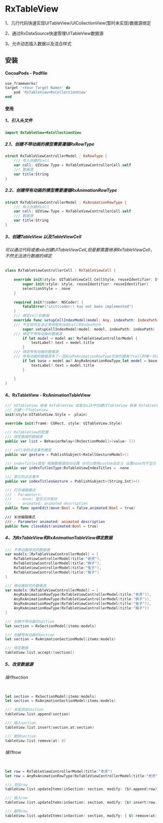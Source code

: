 # RxTableView

1、几行代码快速实现UITableView/UICollectionView(暂时未实现)数据源绑定

2、通过RxDataSource快速管理UITableView数据源

3、允许动态插入数据以及混合样式

## 安装 

#### CocoaPods - Podfile

```ruby
use_frameworks!
target '<Your Target Name>' do
	pod 'RxTableView+RxCollectionView'
end
```

#### 使用

##### 1、引入头文件

```swift
import RxTableView+RxCollectionView
```
##### 2.1、创建不带动画的模型需要遵循RxRowType
	
```swift
struct RxTableViewControllerModel : RxRowType {
    /// 传入创建的cell
    var cell: UIView.Type = RxTableViewControllerCell.self
    /// 数据源
    var title:String
}
```

##### 2.2、创建带有动画的模型需要遵循RxAnimationRowType

```swift
struct RxTableViewControllerModel : RxAnimationRowType {
    /// 传入创建的cell
    var cell: UIView.Type = RxTableViewControllerCell.self
    /// 数据源
    var title:String
}
```

##### 3、创建TableView 以及TableViewCell

###### 可以通过代码或者xib创建UITableViewCell,但是都需要继承RxTableViewCell，不然无法进行数据的绑定

```swift
class RxTableViewControllerCell : RxTableViewCell {
    
    override init(style: UITableViewCell.CellStyle, reuseIdentifier: String?) {
        super.init(style: style, reuseIdentifier: reuseIdentifier)
        selectionStyle = .none
    }
    
    required init?(coder: NSCoder) {
        fatalError("init(coder:) has not been implemented")
    }
    /// 绑定cell的数据
    override func setupCellIndexModel(model: Any, indexPath: IndexPath) {
	/// 不实现将无法正常获取到当前cell的IndexPath
        super.setupCellIndexModel(model: model, indexPath: indexPath)
	/// 绑定不带有动画的数据源
        if let model = model as? RxTableViewControllerModel {
            textLabel?.text = model.title
        }
	/// 绑定带有动画的数据源
	/// 带有动画的数据源多了一层AnyRxAnimationRowType包装创建每个cell的唯一标识，最后从_base中获取数据模型
        if let base = model as? AnyRxAnimationRowType,let model = base._base as? RxTableViewControllerModel {
            textLabel?.text = model.title
        }
        
    }
}

```
#### 4、RxTableView - RxAnimationTableView

```swift
/// UITableView 继承 RxTableView 或者在xib中创建UITableView 继承 RxTableView
/// 创建一个TableView
init(style:UITableView.Style = .plain)

override init(frame: CGRect, style: UITableView.Style)

/// RxTableView的配置
/// 绑定数据的数据源
public var list = BehaviorRelay<[RxSectionModel]>(value: [])
    
/// cell中的点击事件模型
public var gesture = PublishSubject<RxCellGestureModel>()

/// indexTitles类型 根据数据源自动设置 也可以使用custom自定义 设置none时不显示
public var indexTitlesType:RxTableViewIndexTitles = .none

/// 索引的点击事件
public var indexTitlesGesture = PublishSubject<(String,Int)>()

/// 打开编辑模式
/// - Parameters:
///   - move: 是否允许拖动
///   - animated: animated description
public func openEdit(move:Bool = false,animated:Bool = true)
    
/// 关闭编辑模式
/// - Parameter animated: animated description
public func closeEdit(animated:Bool = true)

```


##### 4、为RxTableView和RxAnimationTableView绑定数据

```swift 
/// 不带动画样式的数据源
var models:[RxTableViewControllerModel] = [
	RxTableViewControllerModel(title:"老虎"),
	RxTableViewControllerModel(title:"狮子"),
	RxTableViewControllerModel(title:"兔子"),
	RxTableViewControllerModel(title:"猴子")
]

/// 带动画样式的数据源
var models:[RxTableViewControllerModel] = [
	AnyRxAnimationRowType(RxTableViewControllerModel(title:"老虎")),
	AnyRxAnimationRowType(RxTableViewControllerModel(title:"狮子")),
	AnyRxAnimationRowType(RxTableViewControllerModel(title:"兔子")),
	AnyRxAnimationRowType(RxTableViewControllerModel(title:"猴子"))
]

/// 创建不带动画的section
let section = RxSectionModel(items:models)

/// 创建带有动画的section
let section = RxAnimationSectionModel(items:models)

/// 绑定数据
tableView.list.accept([section])

```

##### 5、改变数据源

###### 操作section

```swift

let section = RxSectionModel(items:models)
let section = RxAnimationSectionModel(items:models)

/// 末尾添加section
tableView.list.append(section)

/// 插入section
tableView.list.insert(section,at:section)

/// 删除section
tableView.list.remove(at: 0)

```

###### 操作row

```swift

let row = RxTableViewControllerModel(title:"老虎")
let row = AnyRxAnimationRowType(RxTableViewControllerModel(title:"老虎"))

/// 添加row
tableView.list.updateItems(inSection: section, modify: {$0.append(row)})

/// 插入row
tableView.list.updateItems(inSection: section, modify: {$0.insert(row, at: 0)})

/// 删除row
tableView.list.updateItems(inSection: section, modify: { $0.remove(at: 0)})

```



